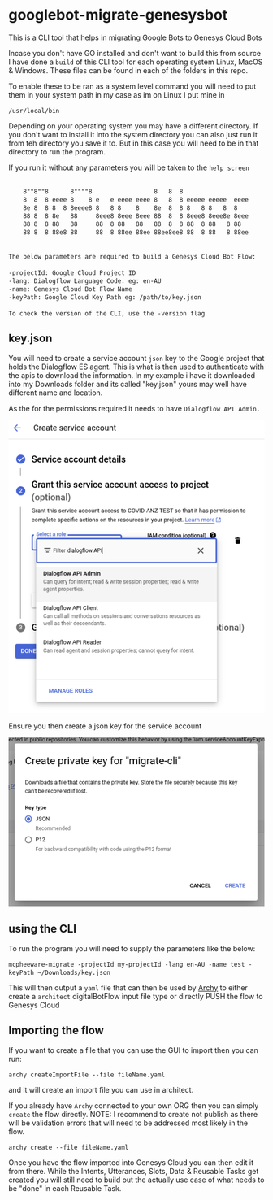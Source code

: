 # googlebot-migrate-genesysbot

This is a CLI tool that helps in migrating Google Bots to Genesys Cloud Bots

Incase you don't have GO installed and don't want to build this from source I have done a `build` of this CLI tool for each operating system Linux, MacOS & Windows. These files can be found in each of the folders in this repo.

To enable these to be ran as a system level command you will need to put them in your system path in my case as im on Linux I put mine in

```
/usr/local/bin
```

Depending on your operating system you may have a different directory. If you don't want to install it into the system directory you can also just run it from teh directory you save it to. But in this case you will need to be in that directory to run the program.

If you run it without any parameters you will be taken to the `help screen`

```

	8""8""8      8""""8                 8   8  8
	8  8  8 eeee 8    8 e   e eeee eeee 8   8  8 eeeee eeeee  eeee
	8e 8  8 8  8 8eeee8 8   8 8    8    8e  8  8 8   8 8   8  8
	88 8  8 8e   88     8eee8 8eee 8eee 88  8  8 8eee8 8eee8e 8eee
	88 8  8 88   88     88  8 88   88   88  8  8 88  8 88   8 88
	88 8  8 88e8 88     88  8 88ee 88ee 88ee8ee8 88  8 88   8 88ee


The below parameters are required to build a Genesys Cloud Bot Flow:

-projectId: Google Cloud Project ID
-lang: Dialogflow Language Code. eg: en-AU
-name: Genesys Cloud Bot Flow Name
-keyPath: Google Cloud Key Path eg: /path/to/key.json

To check the version of the CLI, use the -version flag

```

## key.json

You will need to create a service account `json` key to the Google project that holds the Dialogflow ES agent. This is what is then used to authenticate with the apis to download the information. In my example i have it downloaded into my Downloads folder and its called "key.json" yours may well have different name and location.

As the for the permissions required it needs to have `Dialogflow API Admin.`

![](/docs/images/role.png?raw=true)

Ensure you then create a json key for the service account

![](/docs/images/json-key.png?raw=true)

## using the CLI

To run the program you will need to supply the parameters like the below:

```
mcpheeware-migrate -projectId my-projectId -lang en-AU -name test -keyPath ~/Downloads/key.json
```

This will then output a `yaml` file that can then be used by [Archy](https://developer.genesys.cloud/devapps/archy/) to either create a `architect` digitalBotFlow input file type or directly PUSH the flow to Genesys Cloud

## Importing the flow

If you want to create a file that you can use the GUI to import then you can run:

```
archy createImportFile --file fileName.yaml
```

and it will create an import file you can use in architect.

If you already have `Archy` connected to your own ORG then you can simply `create` the flow directly. NOTE: I recommend to create not publish as there will be validation errors that will need to be addressed most likely in the flow.

```
archy create --file fileName.yaml
```

Once you have the flow imported into Genesys Cloud you can then edit it from there. While the Intents, Utterances, Slots, Data & Reusable Tasks get created you will still need to build out the actually use case of what needs to be "done" in each Reusable Task.
